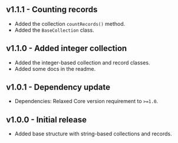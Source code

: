 ## v1.1.1 - Counting records
- Added the collection `countRecords()` method.
- Added the `BaseCollection` class.

## v1.1.0 - Added integer collection
- Added the integer-based collection and record classes.
- Added some docs in the readme.

## v1.0.1 - Dependency update
- Dependencies: Relaxed Core version requirement to `>=1.0`.

## v1.0.0 - Initial release
- Added base structure with string-based collections and records.
